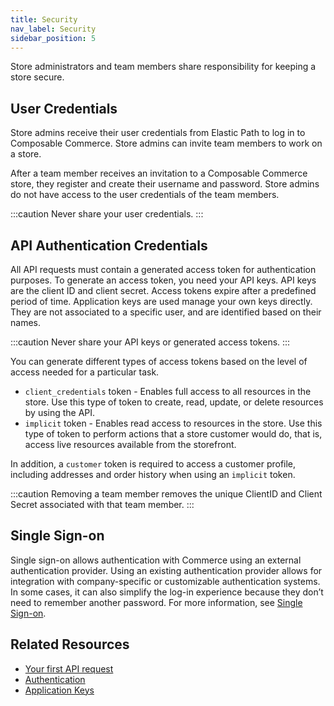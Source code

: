 ```yaml
---
title: Security
nav_label: Security
sidebar_position: 5
---
```


Store administrators and team members share responsibility for keeping a store secure.

## User Credentials

Store admins receive their user credentials from Elastic Path to log in to Composable Commerce. Store admins can invite team members to work on a store.

After a team member receives an invitation to a Composable Commerce store, they register and create their username and password. Store admins do not have access to the user credentials of the team members.

:::caution
Never share your user credentials.
:::

## API Authentication Credentials

All API requests must contain a generated access token for authentication purposes. To generate an access token, you need your API keys. API keys are the client ID and client secret. Access tokens expire after a predefined period of time. Application keys are used manage your own keys directly. They are not associated to a specific user, and are identified based on their names.


:::caution
Never share your API keys or generated access tokens.
:::

You can generate different types of access tokens based on the level of access needed for a particular task.

- `client_credentials` token - Enables full access to all resources in the store. Use this type of token to create, read, update, or delete resources by using the API.
- `implicit` token - Enables read access to resources in the store. Use this type of token to perform actions that a store customer would do, that is, access live resources available from the storefront.

In addition, a `customer` token is required to access a customer profile, including addresses and order history when using an `implicit` token.

:::caution
Removing a team member removes the unique ClientID and Client Secret associated with that team member.
:::

## Single Sign-on

Single sign-on allows authentication with Commerce using an external authentication provider. Using an existing authentication provider allows for integration with company-specific or customizable authentication systems. In some cases, it can also simplify the log-in experience because they don’t need to remember another password. For more information, see [Single Sign-on](/docs/authentication/single-sign-on/openid).

## Related Resources

- [Your first API request](/guides/Getting-Started/api-overview/your-first-api-request)
- [Authentication](/docs/authentication)
- [Application Keys](/docs/authentication/application-keys/application-keys-overview)
